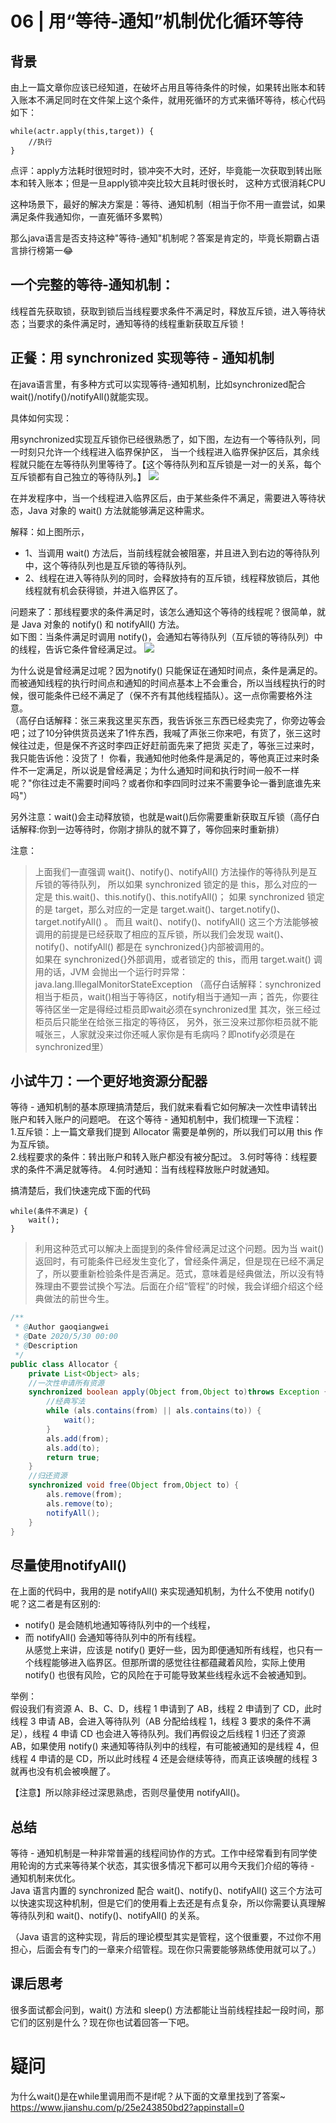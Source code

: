 # 06 | 用“等待-通知”机制优化循环等待

## 背景
由上一篇文章你应该已经知道，在破坏占用且等待条件的时候，如果转出账本和转入账本不满足同时在文件架上这个条件，就用死循环的方式来循环等待，核心代码如下：     
```text
while(actr.apply(this,target)) {
    //执行
}
```
点评：apply方法耗时很短时时，锁冲突不大时，还好，毕竟能一次获取到转出账本和转入账本；但是一旦apply锁冲突比较大且耗时很长时，
这种方式很消耗CPU

这种场景下，最好的解决方案是：等待、通知机制（相当于你不用一直尝试，如果满足条件我通知你，一直死循环多累鸭）

那么java语言是否支持这种"等待-通知"机制呢？答案是肯定的，毕竟长期霸占语言排行榜第一😂      

## 一个完整的等待-通知机制：
线程首先获取锁，获取到锁后当线程要求条件不满足时，释放互斥锁，进入等待状态；当要求的条件满足时，通知等待的线程重新获取互斥锁！  


## 正餐：用 synchronized 实现等待 - 通知机制        
在java语言里，有多种方式可以实现等待-通知机制，比如synchronized配合wait()/notify()/notifyAll()就能实现。

具体如何实现：

用synchronized实现互斥锁你已经很熟悉了，如下图，左边有一个等待队列，同一时刻只允许一个线程进入临界保护区， 
当一个线程进入临界保护区后，其余线程就只能在左等待队列里等待了。【这个等待队列和互斥锁是一对一的关系，每个互斥锁都有自己独立的等待队列。】
![](19-wait()工作原理.png)      

在并发程序中，当一个线程进入临界区后，由于某些条件不满足，需要进入等待状态，Java 对象的 wait() 方法就能够满足这种需求。      

解释：如上图所示，
- 1、当调用 wait() 方法后，当前线程就会被阻塞，并且进入到右边的等待队列中，这个等待队列也是互斥锁的等待队列。
- 2、线程在进入等待队列的同时，会释放持有的互斥锁，线程释放锁后，其他线程就有机会获得锁，并进入临界区了。

问题来了：那线程要求的条件满足时，该怎么通知这个等待的线程呢？很简单，就是 Java 对象的 notify() 和 notifyAll() 方法。       
如下图：当条件满足时调用 notify()，会通知右等待队列（互斥锁的等待队列）中的线程，告诉它条件曾经满足过。
![](20-notify()工作原理.png)

为什么说是曾经满足过呢？因为notify() 只能保证在通知时间点，条件是满足的。而被通知线程的执行时间点和通知的时间点基本上不会重合，所以当线程执行的时候，很可能条件已经不满足了（保不齐有其他线程插队）。这一点你需要格外注意。      
（高仔白话解释：张三来我这里买东西，我告诉张三东西已经卖完了，你旁边等会吧；过了10分钟供货员送来了1件东西，我喊了声张三你来吧，有货了，张三这时候往过走，但是保不齐这时李四正好赶前面先来了把货
买走了，等张三过来时，我只能告诉他：没货了！ 你看，我通知他时他条件是满足的，等他真正过来时条件不一定满足，所以说是曾经满足；为什么通知时间和执行时间一般不一样呢？"你往过走不需要时间吗？或者你和李四同时过来不需要争论一番到底谁先来吗"）

另外注意：wait()会主动释放锁，也就是wait()后你需要重新获取互斥锁（高仔白话解释:你到一边等待时，你刚才排队的就不算了，等你回来时重新排）

注意：     
> 上面我们一直强调 wait()、notify()、notifyAll() 方法操作的等待队列是互斥锁的等待队列，
所以如果 synchronized 锁定的是 this，那么对应的一定是 this.wait()、this.notify()、this.notifyAll()；
如果 synchronized 锁定的是 target，那么对应的一定是 target.wait()、target.notify()、target.notifyAll() 。 
而且 wait()、notify()、notifyAll() 这三个方法能够被调用的前提是已经获取了相应的互斥锁，所以我们会发现 wait()、notify()、notifyAll() 都是在 synchronized{}内部被调用的。  
如果在 synchronized{}外部调用，或者锁定的 this，而用 target.wait() 调用的话，JVM 会抛出一个运行时异常：java.lang.IllegalMonitorStateException
（高仔白话解释：synchronized相当于柜员，wait()相当于等待区，notify相当于通知一声；首先，你要往等待区坐一定是得经过柜员即wait必须在synchronized里 
其次，张三经过柜员后只能坐在给张三指定的等待区， 另外，张三没来过那你柜员就不能喊张三，人家就没来过你还喊人家你是有毛病吗？即notify必须是在synchronized里）


## 小试牛刀：一个更好地资源分配器
等待 - 通知机制的基本原理搞清楚后，我们就来看看它如何解决一次性申请转出账户和转入账户的问题吧。
在这个等待 - 通知机制中，我们梳理一下流程：     
1.互斥锁：上一篇文章我们提到 Allocator 需要是单例的，所以我们可以用 this 作为互斥锁。        
2.线程要求的条件：转出账户和转入账户都没有被分配过。
3.何时等待：线程要求的条件不满足就等待。
4.何时通知：当有线程释放账户时就通知。        

搞清楚后，我们快速完成下面的代码        
```text
while(条件不满足) {
    wait();
}
```
> 利用这种范式可以解决上面提到的条件曾经满足过这个问题。因为当 wait() 返回时，有可能条件已经发生变化了，曾经条件满足，但是现在已经不满足了，所以要重新检验条件是否满足。范式，意味着是经典做法，所以没有特殊理由不要尝试换个写法。后面在介绍“管程”的时候，我会详细介绍这个经典做法的前世今生。

```java
/**
 * @Author gaoqiangwei
 * @Date 2020/5/30 00:00
 * @Description
 */
public class Allocator {
    private List<Object> als;
    //一次性申请所有资源
    synchronized boolean apply(Object from,Object to)throws Exception {
        //经典写法
        while (als.contains(from) || als.contains(to)) {
            wait();
        }
        als.add(from);
        als.add(to);
        return true;
    }
    //归还资源
    synchronized void free(Object from,Object to) {
        als.remove(from);
        als.remove(to);
        notifyAll();
    }
}
```

## 尽量使用notifyAll()
在上面的代码中，我用的是 notifyAll() 来实现通知机制，为什么不使用 notify() 呢？这二者是有区别的:        
- notify() 是会随机地通知等待队列中的一个线程，
- 而 notifyAll() 会通知等待队列中的所有线程。        
从感觉上来讲，应该是 notify() 更好一些，因为即便通知所有线程，也只有一个线程能够进入临界区。但那所谓的感觉往往都蕴藏着风险，实际上使用 notify() 也很有风险，它的风险在于可能导致某些线程永远不会被通知到。     

举例：     
假设我们有资源 A、B、C、D，线程 1 申请到了 AB，线程 2 申请到了 CD，此时线程 3 申请 AB，会进入等待队列（AB 分配给线程 1，线程 3 要求的条件不满足），线程 4 申请 CD 也会进入等待队列。我们再假设之后线程 1 归还了资源 AB，如果使用 notify() 来通知等待队列中的线程，有可能被通知的是线程 4，但线程 4 申请的是 CD，所以此时线程 4 还是会继续等待，而真正该唤醒的线程 3 就再也没有机会被唤醒了。

【注意】所以除非经过深思熟虑，否则尽量使用 notifyAll()。


## 总结       
等待 - 通知机制是一种非常普遍的线程间协作的方式。工作中经常看到有同学使用轮询的方式来等待某个状态，其实很多情况下都可以用今天我们介绍的等待 - 通知机制来优化。      
Java 语言内置的 synchronized 配合 wait()、notify()、notifyAll() 这三个方法可以快速实现这种机制，但是它们的使用看上去还是有点复杂，所以你需要认真理解等待队列和 wait()、notify()、notifyAll() 的关系。

（Java 语言的这种实现，背后的理论模型其实是管程，这个很重要，不过你不用担心，后面会有专门的一章来介绍管程。现在你只需要能够熟练使用就可以了。）

## 课后思考
很多面试都会问到，wait() 方法和 sleep() 方法都能让当前线程挂起一段时间，那它们的区别是什么？现在你也试着回答一下吧。


# 疑问        
为什么wait()是在while里调用而不是if呢？从下面的文章里找到了答案~
https://www.jianshu.com/p/25e243850bd2?appinstall=0


